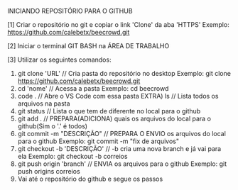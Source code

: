 INICIANDO REPOSITÓRIO PARA O GITHUB

[1] Criar o repositório no git e copiar o link 'Clone' da aba 'HTTPS'
Exemplo: https://github.com/calebetx/beecrowd.git

[2] Iniciar o terminal GIT BASH na ÁREA DE TRABALHO

[3] Utilizar os seguintes comandos:
1) git clone 'URL' // Cria pasta do repositório no desktop
Exemplo: git clone https://github.com/calebetx/beecrowd.git
2) cd 'nome' // Acessa a pasta
Exemplo: cd beecrowd
3) code . // Abre o VS Code com essa pasta
EXTRA) ls // Lista todos os arquivos na pasta
4) git status // Lista o que tem de diferente no local para o github
5) git add . // PREPARA(ADICIONA) quais os arquivos do local para o github(Sim o '.' é todos)
6) git commit -m "DESCRIÇÃO" // PREPARA O ENVIO os arquivos do local para o github
Exemplo: git commit -m "fix de arquivos"
7) git checkout -b 'DESCRIÇÃO' // -b cria uma nova branch e já vai para ela
Exemplo: git checkout -b correios
8) git push origin 'branch' // ENVIA os arquivos para o github
Exemplo: git push origins correios
9) Vai até o repositório do github e segue os passos